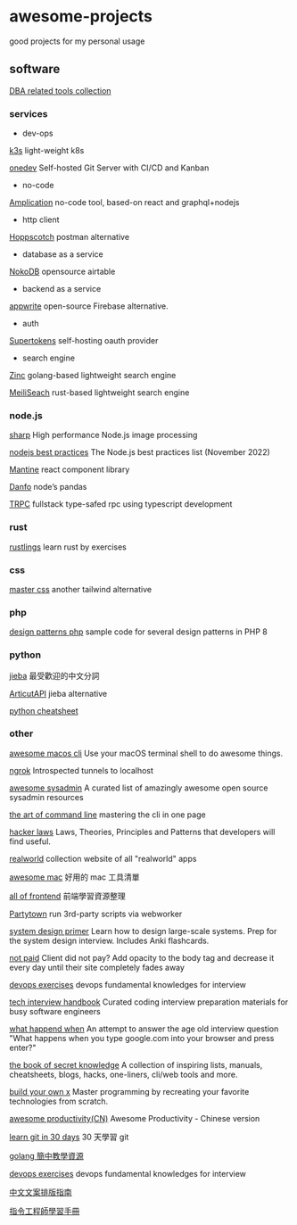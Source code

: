 # awesome-projects
good projects for my personal usage
## software
[DBA related tools collection](https://github.com/mgramin/awesome-db-tools)
### services
* dev-ops

[k3s](https://github.com/k3s-io/k3s) light-weight k8s

[onedev](https://github.com/theonedev/onedev) Self-hosted Git Server with CI/CD and Kanban
* no-code

[Amplication](https://github.com/amplication/amplication) no-code tool, based-on react and graphql+nodejs
* http client

[Hoppscotch](https://github.com/hoppscotch/hoppscotch) postman alternative
* database as a service

[NokoDB](https://github.com/nocodb/nocodb) opensource airtable
* backend as a service

[appwrite](https://github.com/appwrite/appwrite) open-source Firebase alternative.

* auth

[Supertokens](https://github.com/supertokens) self-hosting oauth provider
* search engine

[Zinc](https://github.com/prabhatsharma/zinc) golang-based lightweight search engine

[MeiliSeach](https://github.com/meilisearch/meilisearch) rust-based lightweight search engine

### node.js
[sharp](https://github.com/lovell/sharp) High performance Node.js image processing

[nodejs best practices](https://github.com/goldbergyoni/nodebestpractices) The Node.js best practices list (November 2022)

[Mantine](https://mantine.dev/) react component library

[Danfo](https://github.com/javascriptdata/danfojs) node’s pandas

[TRPC](https://github.com/trpc/trpc) fullstack type-safed rpc using typescript development

### rust
[rustlings](https://github.com/rust-lang/rustlings) learn rust by exercises

### css
[master css](https://github.com/master-co/css) another tailwind alternative

### php
[design patterns php](https://github.com/DesignPatternsPHP/DesignPatternsPHP) sample code for several design patterns in PHP 8

### python
[jieba](https://github.com/fxsjy/jieba) 最受歡迎的中文分詞

[ArticutAPI](https://github.com/Droidtown/ArticutAPI) jieba alternative

[python cheatsheet](https://github.com/gto76/python-cheatsheet)

### other
[awesome macos cli](https://github.com/herrbischoff/awesome-macos-command-line) Use your macOS terminal shell to do awesome things.

[ngrok](https://github.com/inconshreveable/ngrok) Introspected tunnels to localhost

[awesome sysadmin](https://github.com/kahun/awesome-sysadmin) A curated list of amazingly awesome open source sysadmin resources

[the art of command line](https://github.com/jlevy/the-art-of-command-line) mastering the cli in one page

[hacker laws](https://github.com/dwmkerr/hacker-laws) Laws, Theories, Principles and Patterns that developers will find useful.

[realworld](https://github.com/gothinkster/realworld) collection website of all "realworld" apps

[awesome mac](https://github.com/jaywcjlove/awesome-mac) 好用的 mac 工具清單

[all of frontend](https://github.com/KieSun/all-of-frontend) 前端學習資源整理

[Partytown](https://github.com/BuilderIO/partytown) run 3rd-party scripts via webworker

[system design primer](https://github.com/donnemartin/system-design-primer) Learn how to design large-scale systems. Prep for the system design interview. Includes Anki flashcards.

[not paid](https://github.com/kleampa/not-paid) Client did not pay? Add opacity to the body tag and decrease it every day until their site completely fades away

[devops exercises](https://github.com/bregman-arie/devops-exercises) devops fundamental knowledges for interview

[tech interview handbook](https://github.com/yangshun/tech-interview-handbook) Curated coding interview preparation materials for busy software engineers

[what happend when](https://github.com/alex/what-happens-when) An attempt to answer the age old interview question "What happens when you type google.com into your browser and press enter?"

[the book of secret knowledge](https://github.com/trimstray/the-book-of-secret-knowledge) A collection of inspiring lists, manuals, cheatsheets, blogs, hacks, one-liners, cli/web tools and more.

[build your own x](https://github.com/codecrafters-io/build-your-own-x) Master programming by recreating your favorite technologies from scratch.

[awesome productivity(CN)](https://github.com/eastlakeside/awesome-productivity-cn) Awesome Productivity - Chinese version

[learn git in 30 days](https://github.com/doggy8088/Learn-Git-in-30-days) 30 天學習 git

[golang 簡中教學資源](https://github.com/0voice/Introduction-to-Golang)

[devops exercises](https://github.com/bregman-arie/devops-exercises) devops fundamental knowledges for interview

[中文文案排版指南](https://github.com/sparanoid/chinese-copywriting-guidelines)

[指令工程師學習手冊](https://github.com/dair-ai/Prompt-Engineering-Guide/tree/main)
